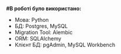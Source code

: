 **#В роботі було використано:**<br>
* Мова: Python <br>
* БД: Postgres, MySQL <br>
* Migration Tool: Alembic <br>
* ORM: SQLAlchemy <br>
* Клієнт БД: pgAdmin, MySQL Workbench <br>
